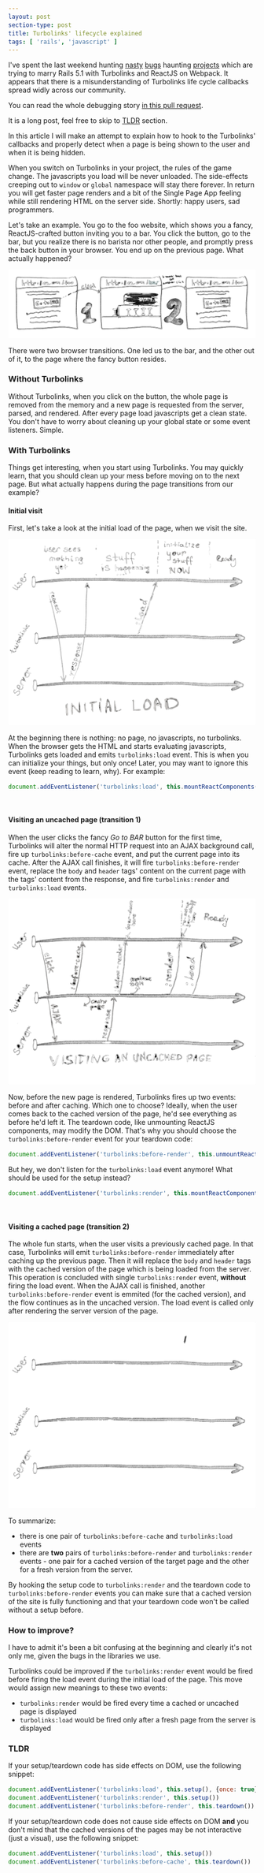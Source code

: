```yaml
---
layout: post
section-type: post
title: Turbolinks' lifecycle explained
tags: [ 'rails', 'javascript' ]
---
```


I've spent the last weekend hunting [nasty](https://github.com/reactjs/react-rails/issues/607) [bugs](https://github.com/shakacode/react_on_rails/issues/706) haunting [projects](https://github.com/renchap/webpacker-react) which are trying to marry Rails 5.1 with Turbolinks and ReactJS on Webpack. It appears that there is a misunderstanding of Turbolinks life cycle callbacks spread widly across our community.

You can read the whole debugging story [in this pull request](https://github.com/renchap/webpacker-react/pull/14#issuecomment-282439136).

It is a long post, feel free to skip to <a href="#tldr">TLDR</a> section.

In this article I will make an attempt to explain how to hook to the Turbolinks' callbacks and properly detect when a page is being shown to the user and when it is being hidden.

When you switch on Turbolinks in your project, the rules of the game change. The javascripts you load will be never unloaded. The side-effects creeping out to `window` or `global` namespace will stay there forever. In return you will get faster page renders and a bit of the Single Page App feeling while still rendering HTML on the server side. Shortly: happy users, sad programmers.

Let's take an example. You go to the foo website, which shows you a fancy, ReactJS-crafted button inviting you to a bar. You click the button, go to the bar, but you realize there is no barista nor other people, and promptly press the back button in your browser. You end up on the previous page. What actually happened?

![Use Case Illustration](/img/2017/02/27/turbolinks-lifecycle-explained/use-case.png)

There were two browser transitions. One led us to the bar, and the other out of it, to the page where the fancy button resides.

### Without Turbolinks

Without Turbolinks, when you click on the button, the whole page is removed from the memory and a new page is requested from the server, parsed, and rendered. After every page load javascripts get a clean state. You don't have to worry about cleaning up your global state or some event listeners. Simple.

### With Turbolinks

Things get interesting, when you start using Turbolinks. You may quickly learn, that you should clean up your mess before moving on to the next page. But what actually happens during the page transitions from our example?

#### Initial visit

First, let's take a look at the initial load of the page, when we visit the site.

![Initial load of the site flow](/img/2017/02/27/turbolinks-lifecycle-explained/initial-load.png)

At the beginning there is nothing: no page, no javascripts, no turbolinks. When the browser gets the HTML and starts evaluating javascripts, Turbolinks gets loaded and emits `turbolinks:load` event. This is when you can initialize your things, but only once! Later, you may want to ignore this event (keep reading to learn, why). For example:

```javascript
document.addEventListener('turbolinks:load', this.mountReactComponents(), { once: true })
```
&nbsp;

#### Visiting an uncached page (transition 1)

When the user clicks the fancy *Go to BAR* button for the first time, Turbolinks will alter the normal HTTP request into an AJAX background call, fire up `turbolinks:before-cache` event, and put the current page into its cache. After the AJAX call finishes, it will fire `turbolinks:before-render` event, replace the `body` and `header` tags' content on the current page with the tags' content from the response, and fire `turbolinks:render` and `turbolinks:load` events.

![Visiting an uncached page flow](/img/2017/02/27/turbolinks-lifecycle-explained/visit-uncached-page.png)

Now, before the new page is rendered, Turbolinks fires up two events: before and after caching. Which one to choose? Ideally, when the user comes back to the cached version of the page, he'd see everything as before he'd left it. The teardown code, like unmounting ReactJS components, may modify the DOM. That's why you should choose the `turbolinks:before-render` event for your teardown code:

```javascript
document.addEventListener('turbolinks:before-render', this.unmountReactComponents())
```

But hey, we don't listen for the `turbolinks:load` event anymore! What should be used for the setup instead?

```javascript
document.addEventListener('turbolinks:render', this.mountReactComponents())
```

&nbsp;

#### Visiting a cached page (transition 2)

The whole fun starts, when the user visits a previously cached page. In that case, Turbolinks will emit `turbolinks:before-render` immediately after caching up the previous page. Then it will replace the `body` and `header` tags with the cached version of the page which is being loaded from the server. This operation is concluded with single `turbolinks:render` event, **without** firing the load event. When the AJAX call is finished, another `turbolinks:before-render` event is emmited (for the cached version), and the flow continues as in the uncached version. The load event is called only after rendering the server version of the page.

![Visiting aa cached page flow](/img/2017/02/27/turbolinks-lifecycle-explained/visit-cached-page.png)

To summarize:

* there is one pair of `turbolinks:before-cache` and `turbolinks:load` events
* there are **two** pairs of `turbolinks:before-render` and `turbolinks:render` events - one pair for a cached version of the target page and the other for a fresh version from the server.

By hooking the setup code to `turbolinks:render` and the teardown code to `turbolinks:before-render` events you can make sure that a cached version of the site is fully functioning and that your teardown code won't be called without a setup before.

### How to improve?

I have to admit it's been a bit confusing at the beginning and clearly it's not only me, given the bugs in the libraries we use. 

Turbolinks could be improved if the `turbolinks:render` event would be fired before firing the load event during the initial load of the page. This move would assign new meanings to these two events:


* `turbolinks:render` would be fired every time a cached or uncached page is displayed
* `turbolinks:load` would be fired only after a fresh page from the server is displayed

<a name="tldr"></a>

### TLDR

If your setup/teardown code has side effects on DOM, use the following snippet:

```javascript
document.addEventListener('turbolinks:load', this.setup(), {once: true})
document.addEventListener('turbolinks:render', this.setup())
document.addEventListener('turbolinks:before-render', this.teardown())
```

If your setup/teardown code does not cause side effects on DOM **and** you don't mind that the cached versions of the pages may be not interactive (just a visual), use the following snippet:

```javascript
document.addEventListener('turbolinks:load', this.setup())
document.addEventListener('turbolinks:before-cache', this.teardown())
```
